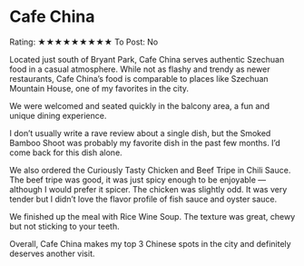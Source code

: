 # Cafe China

Rating: ★★★★★★★★★
To Post: No

Located just south of Bryant Park, Cafe China serves authentic Szechuan food in a casual atmosphere. While not as flashy and trendy as newer restaurants, Cafe China’s food is comparable to places like Szechuan Mountain House, one of my favorites in the city. 

We were welcomed and seated quickly in the balcony area, a fun and unique dining experience.

I don’t usually write a rave review about a single dish, but the Smoked Bamboo Shoot was probably my favorite dish in the past few months. I’d come back for this dish alone. 

We also ordered the Curiously Tasty Chicken and Beef Tripe in Chili Sauce. The beef tripe was good, it was just spicy enough to be enjoyable — although I would prefer it spicer. The chicken was slightly odd. It was very tender but I didn’t love the flavor profile of fish sauce and oyster sauce.

We finished up the meal with Rice Wine Soup. The texture was great, chewy but not sticking to your teeth. 

Overall, Cafe China makes my top 3 Chinese spots in the city and definitely deserves another visit.